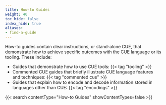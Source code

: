 ```yaml
---
title: How-to Guides
weight: 40
toc_hide: false
index_hide: true
aliases:
- find-a-guide
---
```


How-to guides contain clear instructions, or stand-alone CUE, that demonstrate
how to achieve specific outcomes with the CUE language or its tooling.
These include:

- Guides that demonstrate how to use CUE tools: {{< tag "tooling" >}}
- Commented CUE guides that briefly illustrate CUE language features and
  techniques: {{< tag "commented cue" >}}
- Guides that explain how to encode and decode information stored in languages
  other than CUE: {{< tag "encodings" >}}

{{< search contentType="How-to Guides" showContentTypes=false >}}
